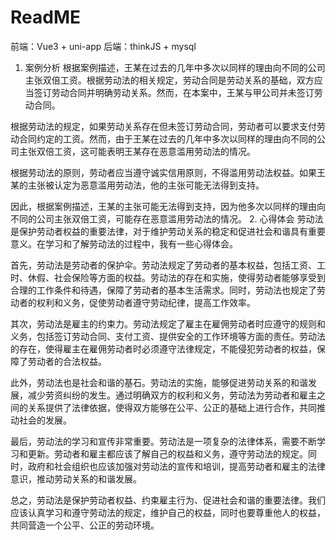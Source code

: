 # ReadME

前端：Vue3 + uni-app 后端：thinkJS + mysql

1. 案例分析
   根据案例描述，王某在过去的几年中多次以同样的理由向不同的公司主张双倍工资。根据劳动法的相关规定，劳动合同是劳动关系的基础，双方应当签订劳动合同并明确劳动关系。然而，在本案中，王某与甲公司并未签订劳动合同。

根据劳动法的规定，如果劳动关系存在但未签订劳动合同，劳动者可以要求支付劳动合同约定的工资。然而，由于王某在过去的几年中多次以同样的理由向不同的公司主张双倍工资，这可能表明王某存在恶意滥用劳动法的情况。

根据劳动法的原则，劳动者应当遵守诚实信用原则，不得滥用劳动法权益。如果王某的主张被认定为恶意滥用劳动法，他的主张可能无法得到支持。

因此，根据案例描述，王某的主张可能无法得到支持，因为他多次以同样的理由向不同的公司主张双倍工资，可能存在恶意滥用劳动法的情况。 2. 心得体会
劳动法是保护劳动者权益的重要法律，对于维护劳动关系的稳定和促进社会和谐具有重要意义。在学习和了解劳动法的过程中，我有一些心得体会。

首先，劳动法是劳动者的保护伞。劳动法规定了劳动者的基本权益，包括工资、工时、休假、社会保险等方面的权益。劳动法的存在和实施，使得劳动者能够享受到合理的工作条件和待遇，保障了劳动者的基本生活需求。同时，劳动法也规定了劳动者的权利和义务，促使劳动者遵守劳动纪律，提高工作效率。

其次，劳动法是雇主的约束力。劳动法规定了雇主在雇佣劳动者时应遵守的规则和义务，包括签订劳动合同、支付工资、提供安全的工作环境等方面的责任。劳动法的存在，使得雇主在雇佣劳动者时必须遵守法律规定，不能侵犯劳动者的权益，保障了劳动者的合法权益。

此外，劳动法也是社会和谐的基石。劳动法的实施，能够促进劳动关系的和谐发展，减少劳资纠纷的发生。通过明确双方的权利和义务，劳动法为劳动者和雇主之间的关系提供了法律依据，使得双方能够在公平、公正的基础上进行合作，共同推动社会的发展。

最后，劳动法的学习和宣传非常重要。劳动法是一项复杂的法律体系，需要不断学习和更新。劳动者和雇主都应该了解自己的权益和义务，遵守劳动法的规定。同时，政府和社会组织也应该加强对劳动法的宣传和培训，提高劳动者和雇主的法律意识，推动劳动关系的和谐发展。

总之，劳动法是保护劳动者权益、约束雇主行为、促进社会和谐的重要法律。我们应该认真学习和遵守劳动法的规定，维护自己的权益，同时也要尊重他人的权益，共同营造一个公平、公正的劳动环境。
